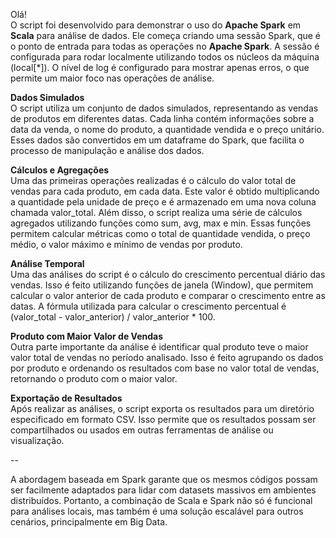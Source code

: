 Olá! \
O script foi desenvolvido para demonstrar o uso do **Apache Spark** em **Scala** para análise de dados. Ele começa criando uma sessão Spark, que é o ponto de entrada para todas as operações no **Apache Spark**. A sessão é configurada para rodar localmente utilizando todos os núcleos da máquina (local[*]). O nível de log é configurado para mostrar apenas erros, o que permite um maior foco nas operações de análise.

**Dados Simulados** \
O script utiliza um conjunto de dados simulados, representando as vendas de produtos em diferentes datas. Cada linha contém informações sobre a data da venda, o nome do produto, a quantidade vendida e o preço unitário. Esses dados são convertidos em um dataframe do Spark, que facilita o processo de manipulação e análise dos dados.

**Cálculos e Agregações** \
Uma das primeiras operações realizadas é o cálculo do valor total de vendas para cada produto, em cada data. Este valor é obtido multiplicando a quantidade pela unidade de preço e é armazenado em uma nova coluna chamada valor_total.
Além disso, o script realiza uma série de cálculos agregados utilizando funções como sum, avg, max e min. Essas funções permitem calcular métricas como o total de quantidade vendida, o preço médio, o valor máximo e mínimo de vendas por produto.

**Análise Temporal** \
Uma das análises do script é o cálculo do crescimento percentual diário das vendas. Isso é feito utilizando funções de janela (Window), que permitem calcular o valor anterior de cada produto e comparar o crescimento entre as datas. A fórmula utilizada para calcular o crescimento percentual é (valor_total - valor_anterior) / valor_anterior * 100.

**Produto com Maior Valor de Vendas** \
Outra parte importante da análise é identificar qual produto teve o maior valor total de vendas no período analisado. Isso é feito agrupando os dados por produto e ordenando os resultados com base no valor total de vendas, retornando o produto com o maior valor.

**Exportação de Resultados** \
Após realizar as análises, o script exporta os resultados para um diretório especificado em formato CSV. Isso permite que os resultados possam ser compartilhados ou usados em outras ferramentas de análise ou visualização.

--

A abordagem baseada em Spark garante que os mesmos códigos possam ser facilmente adaptados para lidar com datasets massivos em ambientes distribuídos. Portanto, a combinação de Scala e Spark não só é funcional para análises locais, mas também é uma solução escalável para outros cenários, principalmente em Big Data.

